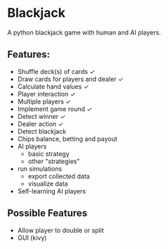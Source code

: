 # Blackjack

A python blackjack game with human and AI players.

## Features:
* Shuffle deck(s) of cards ✓
* Draw cards for players and dealer ✓
* Calculate hand values ✓
* Player interaction ✓
* Multiple players ✓
* Implement game round ✓
* Detect winner ✓
* Dealer action ✓
* Detect blackjack
* Chips balance, betting and payout
* AI players
  * basic strategy
  * other "strategies"
* run simulations
  * export collected data
  * visualize data
* Self-learning AI players

## Possible Features
* Allow player to double or split
* GUI (kivy)